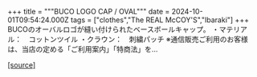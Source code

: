 +++
title = """BUCO LOGO CAP / OVAL"""
date = 2024-10-01T09:54:24.000Z
tags = ["clothes","The REAL McCOY'S","Ibaraki"]
+++
BUCOのオーバルロゴが縫い付けられたベースボールキャップ。 ・マテリアル：　コットンツイル ・クラウン：　刺繍パッチ ※通信販売ご利用のお客様は、当店の定める「ご利用案内」「特商法」を...

[[source]](https://the-realmccoys.ocnk.net/product/1464)
